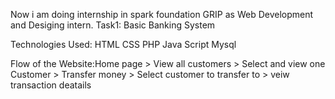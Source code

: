 Now i am doing internship in spark foundation GRIP as Web Development and Desiging intern.
Task1: Basic Banking System

Technologies Used:
HTML
CSS
PHP
Java Script
Mysql

Flow of the Website:Home page > View all customers > Select and view one Customer > Transfer money > Select customer to transfer to > veiw transaction deatails
